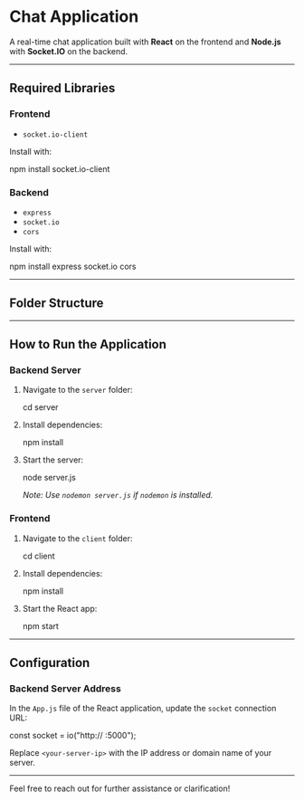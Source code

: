 # Chat Application

A real-time chat application built with **React** on the frontend and **Node.js** with **Socket.IO** on the backend.

---

## Required Libraries

### Frontend

- `socket.io-client`

Install with:


npm install socket.io-client


### Backend

- `express`
- `socket.io`
- `cors`

Install with:


npm install express socket.io cors


---

## Folder Structure





---

## How to Run the Application

### Backend Server

1. Navigate to the `server` folder:
   
   cd server
   
2. Install dependencies:
   
   npm install
   
3. Start the server:
   
   node server.js
   
   _Note: Use `nodemon server.js` if `nodemon` is installed._

### Frontend

1. Navigate to the `client` folder:
   
   cd client
   
2. Install dependencies:
   
   npm install
   
3. Start the React app:
   
   npm start
   

---

## Configuration

### Backend Server Address

In the `App.js` file of the React application, update the `socket` connection URL:


const socket = io("http:// <your-server-ip> :5000");


Replace `<your-server-ip>` with the IP address or domain name of your server.

---

Feel free to reach out for further assistance or clarification!
